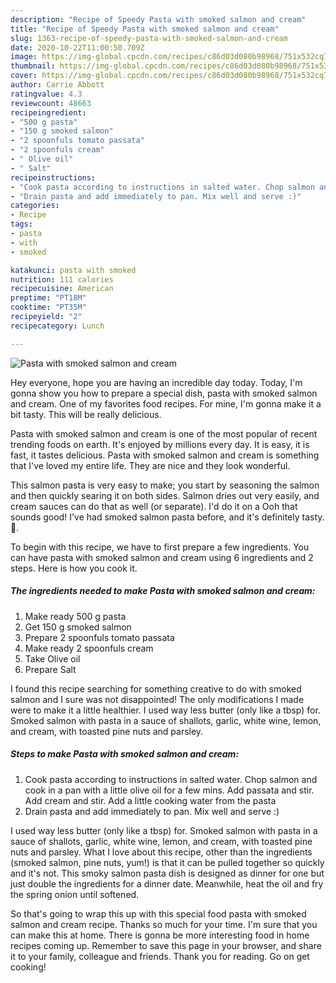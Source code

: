 ```yaml
---
description: "Recipe of Speedy Pasta with smoked salmon and cream"
title: "Recipe of Speedy Pasta with smoked salmon and cream"
slug: 1363-recipe-of-speedy-pasta-with-smoked-salmon-and-cream
date: 2020-10-22T11:00:50.709Z
image: https://img-global.cpcdn.com/recipes/c86d03d080b98968/751x532cq70/pasta-with-smoked-salmon-and-cream-recipe-main-photo.jpg
thumbnail: https://img-global.cpcdn.com/recipes/c86d03d080b98968/751x532cq70/pasta-with-smoked-salmon-and-cream-recipe-main-photo.jpg
cover: https://img-global.cpcdn.com/recipes/c86d03d080b98968/751x532cq70/pasta-with-smoked-salmon-and-cream-recipe-main-photo.jpg
author: Carrie Abbott
ratingvalue: 4.3
reviewcount: 48663
recipeingredient:
- "500 g pasta"
- "150 g smoked salmon"
- "2 spoonfuls tomato passata"
- "2 spoonfuls cream"
- " Olive oil"
- " Salt"
recipeinstructions:
- "Cook pasta according to instructions in salted water. Chop salmon and cook in a pan with a little olive oil for a few mins. Add passata and stir. Add cream and stir. Add a little cooking water from the pasta"
- "Drain pasta and add immediately to pan. Mix well and serve :)"
categories:
- Recipe
tags:
- pasta
- with
- smoked

katakunci: pasta with smoked 
nutrition: 111 calories
recipecuisine: American
preptime: "PT18M"
cooktime: "PT35M"
recipeyield: "2"
recipecategory: Lunch

---
```



![Pasta with smoked salmon and cream](https://img-global.cpcdn.com/recipes/c86d03d080b98968/751x532cq70/pasta-with-smoked-salmon-and-cream-recipe-main-photo.jpg)

Hey everyone, hope you are having an incredible day today. Today, I'm gonna show you how to prepare a special dish, pasta with smoked salmon and cream. One of my favorites food recipes. For mine, I'm gonna make it a bit tasty. This will be really delicious.

Pasta with smoked salmon and cream is one of the most popular of recent trending foods on earth. It's enjoyed by millions every day. It is easy, it is fast, it tastes delicious. Pasta with smoked salmon and cream is something that I've loved my entire life. They are nice and they look wonderful.

This salmon pasta is very easy to make; you start by seasoning the salmon and then quickly searing it on both sides. Salmon dries out very easily, and cream sauces can do that as well (or separate). I&#39;d do it on a Ooh that sounds good! I&#39;ve had smoked salmon pasta before, and it&#39;s definitely tasty. 🙂.


To begin with this recipe, we have to first prepare a few ingredients. You can have pasta with smoked salmon and cream using 6 ingredients and 2 steps. Here is how you cook it.

<!--inarticleads1-->

##### The ingredients needed to make Pasta with smoked salmon and cream:

1. Make ready 500 g pasta
1. Get 150 g smoked salmon
1. Prepare 2 spoonfuls tomato passata
1. Make ready 2 spoonfuls cream
1. Take  Olive oil
1. Prepare  Salt


I found this recipe searching for something creative to do with smoked salmon and I sure was not disappointed! The only modifications I made were to make it a little healthier. I used way less butter (only like a tbsp) for. Smoked salmon with pasta in a sauce of shallots, garlic, white wine, lemon, and cream, with toasted pine nuts and parsley. 

<!--inarticleads2-->

##### Steps to make Pasta with smoked salmon and cream:

1. Cook pasta according to instructions in salted water. Chop salmon and cook in a pan with a little olive oil for a few mins. Add passata and stir. Add cream and stir. Add a little cooking water from the pasta
1. Drain pasta and add immediately to pan. Mix well and serve :)


I used way less butter (only like a tbsp) for. Smoked salmon with pasta in a sauce of shallots, garlic, white wine, lemon, and cream, with toasted pine nuts and parsley. What I love about this recipe, other than the ingredients (smoked salmon, pine nuts, yum!) is that it can be pulled together so quickly and it&#39;s not. This smoky salmon pasta dish is designed as dinner for one but just double the ingredients for a dinner date. Meanwhile, heat the oil and fry the spring onion until softened. 

So that's going to wrap this up with this special food pasta with smoked salmon and cream recipe. Thanks so much for your time. I'm sure that you can make this at home. There is gonna be more interesting food in home recipes coming up. Remember to save this page in your browser, and share it to your family, colleague and friends. Thank you for reading. Go on get cooking!
